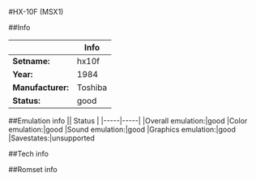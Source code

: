 #HX-10F (MSX1)

##Info

||Info|
|-----|-----|
|**Setname:**|hx10f
|**Year:**|1984
|**Manufacturer:**|Toshiba
|**Status:**|good

##Emulation info
|| Status |
|-----|-----|
|Overall emulation:|good
|Color emulation:|good
|Sound emulation:|good
|Graphics emulation:|good
|Savestates:|unsupported

##Tech info

##Romset info

<!--- START OF EDITED COMMENT DO NOT TOUCH TEXT ABOVE-->
